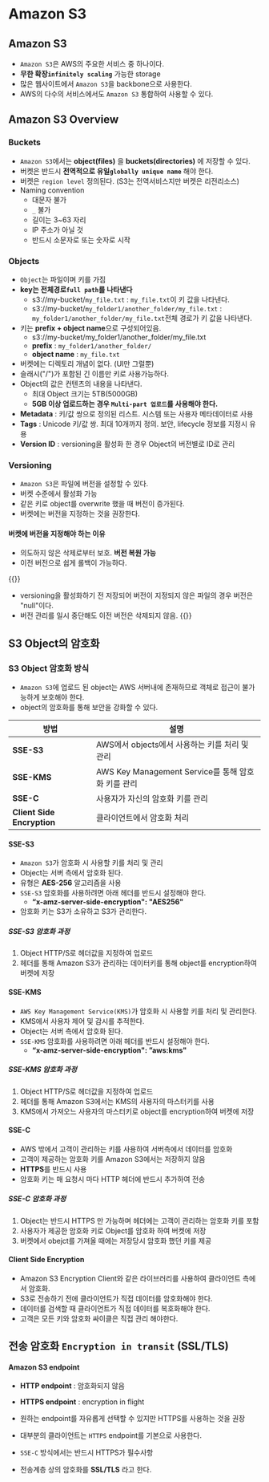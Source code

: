 # Amazon S3


## Amazon S3
- `Amazon S3`은 AWS의 주요한 서비스 중 하나이다.
- **무한 확장`infinitely scaling`** 가능한 storage
- 많은 웹사이트에서 `Amazon S3`을 backbone으로 사용한다.
- AWS의 다수의 서비스에서도 `Amazon S3` 통합하여 사용할 수 있다.

## Amazon S3 Overview
### Buckets
- `Amazon S3`에서는 **object(files)** 을  **buckets(directories)** 에 저장할 수 있다.
- 버켓은 반드시 **전역적으로 유일`globally unique name`** 해야 한다.    
- 버켓은 `region level` 정의된다. (S3는 전역서비스지만 버켓은 리전리소스)
- Naming convention
    - 대문자 불가
    - `_` 불가
    - 길이는 3~63 자리 
    - IP 주소가 아닐 것
    - 반드시 소문자로 또는 숫자로 시작

### Objects
- `Object`는 파일이며 키를 가짐 
- **key는 전체경로`full path`를 나타낸다** 
    - s3://my-bucket/`my_file.txt` : `my_file.txt`이 키 값을 나타낸다.
    - s3://my-bucket/`my_folder1/another_folder/my_file.txt` : `my_folder1/another_folder/my_file.txt`전체 경로가 키 값을 나타낸다.
- 키는 **prefix + object name**으로 구성되어있음.
    - s3://my-bucket/my_folder1/another_folder/my_file.txt
    - **prefix** : `my_folder1/another_folder/`
    - **object name** : `my_file.txt`
- 버켓에는 디렉토리 개념이 없다. (UI만 그럴뿐)
- 슬래시("/")가 포함된 긴 이름만 키로 사용가능하다.
- Object의 값은 컨텐츠의 내용을 나타낸다.
    - 최대 Object 크기는 5TB(5000GB)
    - **5GB 이상 업로드하는 경우 `Multi-part 업로드`를 사용해야 한다.**
- **Metadata** : 키/값 쌍으로 정의된 리스트. 시스템 또는 사용자 메타데이터로 사용
- **Tags** : Unicode 키/값 쌍. 최대 10개까지 정의. 보안, lifecycle 정보를 지정시 유용
- **Version ID** : versioning을 활성화 한 경우 Object의 버전별로 ID로 관리

### Versioning
- `Amazon S3`은 파일에 버전을 설정할 수 있다.
- 버켓 수준에서 활성화 가능
- 같은 키로 object를 overwrite 했을 때 버전이 증가된다.
- 버켓에는 버전을 지정하는 것을 권장한다.

#### 버켓에 버전을 지정해야 하는 이유
- 의도하지 않은 삭제로부터 보호. **버전 복원 가능**
- 이전 버전으로 쉽게 롤백이 가능하다. 

{{<admonition type=note >}}
- versioning을 활성화하기 전 저장되어 버전이 지정되지 않은 파일의 경우 버전은 "null"이다.
- 버전 관리를 일시 중단해도 이전 버전은 삭제되지 않음.
{{</admonition>}}

## S3 Object의 암호화
### S3 Object 암호화 방식
- `Amazon S3`에 업로드 된 object는 AWS 서버내에 존재하므로 객체로 접근이 불가능하게 보호해야 한다.
- object의 암호화를 통해 보안을 강화할 수 있다.

| 방법 | 설명 |
|--|----------|
|**SSE-S3**|AWS에서 objects에서 사용하는 키를 처리 및 관리|
|**SSE-KMS**|AWS Key Management Service를 통해 암호화 키를 관리|
|**SSE-C**|사용자가 자신의 암호화 키를 관리|
|**Client Side Encryption**|클라이언트에서 암호화 처리|

#### SSE-S3
- `Amazon S3`가 암호화 시 사용할 키를 처리 및 관리
- Object는 서버 측에서 암호화 된다.
- 유형은 **AES-256** 알고리즘을 사용
- `SSE-S3` 암호화를 사용하려면 아래 헤더를 반드시 설정해야 한다.
    - **“x-amz-server-side-encryption": "AES256"**
- 암호화 키는 S3가 소유하고 S3가 관리한다.

##### SSE-S3 암호화 과정
1. Object HTTP/S로 헤더값을 지정하여 업로드
2. 헤더를 통해 Amazon S3가 관리하는 데이터키를 통해 object를 encryption하여 버켓에 저장

#### SSE-KMS
- `AWS Key Management Service(KMS)`가 암호화 시 사용할 키를 처리 및 관리한다.
- KMS에서 사용자 제어 및 감시를 추적한다.
- Object는 서버 측에서 암호화 된다.
- `SSE-KMS` 암호화를 사용하려면 아래 헤더를 반드시 설정해야 한다.
    - **“x-amz-server-side-encryption": ”aws:kms"**

##### SSE-KMS 암호화 과정
1. Object HTTP/S로 헤더값을 지정하여 업로드
2. 헤더를 통해 Amazon S3에서는 KMS의 사용자의 마스터키를 사용
3. KMS에서 가져오느 사용자의 마스터키로 object를 encryption하여 버켓에 저장

#### SSE-C 
- AWS 밖에서 고객이 관리하는 키를 사용하여 서버측에서 데이터를 암호화
- 고객이 제공하는 암호화 키를 Amazon S3에서는 저장하지 않음
- **HTTPS**를 반드시 사용
- 암호화 키는 매 요청시 마다 HTTP 헤더에 반드시 추가하여 전송


##### SSE-C 암호화 과정
1. Object는 반드시 HTTPS 만 가능하며 헤더에는 고객이 관리하는 암호화 키를 포함
2. 사용자가 제공한 암호화 키로 Object를 암호화 하여 버켓에 저장
3. 버켓에서 obejct를 가져올 때에는 저장당시 암호화 했던 키를 제공

#### Client Side Encryption
- Amazon S3 Encryption Client와 같은 라이브러리를 사용하여 클라이언트 측에서 암호화.
- S3로 전송하기 전에 클라이언트가 직접 데이터를 암호화해야 한다.
- 데이터를 검색할 때 클라이언트가 직접 데이터를 복호화해야 한다.
- 고객은 모든 키와 암호화 싸이클은 직접 관리 해야한다.

## 전송 암호화 `Encryption in transit` (SSL/TLS)

#### Amazon S3 endpoint
- **HTTP endpoint** : 암호화되지 않음
- **HTTPS endpoint** : encryption in flight

- 원하는 endpoint를 자유롭게 선택할 수 있지만 HTTPS를 사용하는 것을 권장
- 대부분의 클라이언트는 `HTTPS` endpoint를 기본으로 사용한다.
- `SSE-C` 방식에서는 반드시 HTTPS가 필수사항
- 전송계층 상의 암호화를 **SSL/TLS** 라고 한다. 



